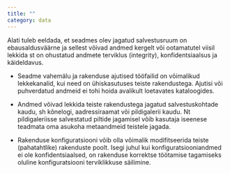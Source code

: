 ```yaml
---
title: ""
category: data
---
```

Alati tuleb eeldada, et seadmes olev jagatud salvestusruum on ebausaldusväärne
ja sellest võivad andmed kergelt või ootamatutel viisil lekkida st on ohustatud
andmete terviklus (integrity), konfidentsiaalsus ja käideldavus.

- Seadme vahemälu ja rakenduse ajutised tööfailid on võimalikud lekkekanalid,
  kui need on ühiskasutuses teiste rakendustega. Ajutisi või puhverdatud andmeid
  ei tohi hoida avalikult loetavates kataloogides.

- Andmed võivad lekkida teiste rakendustega jagatud salvestuskohtade kaudu, sh
  kõnelogi, aadressiraamat või pildigalerii kaudu. Nt pildigaleriisse
  salvestatud piltide jagamisel võib kasutaja iseenese teadmata oma asukoha
  metaandmeid teistele jagada.  

- Rakenduse konfiguratsiooni võib olla võimalik modifitseerida teiste
  (pahatahtlike) rakenduste poolt. Isegi juhul kui konfiguratsiooniandmed ei ole
  konfidentsiaalsed, on rakenduse korrektse töötamise tagamiseks oluline
  konfiguratsiooni terviklikkuse säilimine.

